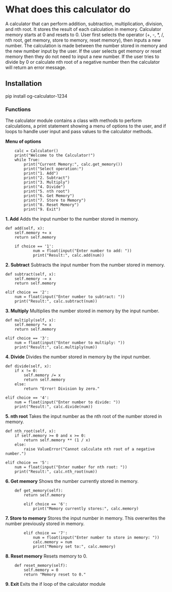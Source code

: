 # What does this calculator do
A calculator that can perform addition, subtraction, multiplication, division, and nth root. It stores the result of each calculation in memory. Calculator memory starts at 0 and resets to 0.
User first selects the operator (+, -, *, /, nth root, get memory, store to memory, reset memory), then inputs a new number. The calculation is made between the number stored in memory and the new number input by the user.
If the user selects get memory or reset memory then they do not need to input a new number.
If the user tries to divide by 0 or calculate nth root of a negative number then the calculator will return an error message.

## Installation
pip install og-calculator-1234

### Functions
The calculator module contains a class with methods to perform calculations, a print statement showing a menu of options to the user, and if loops to handle user input and pass values to the calculator methods.

**Menu of options**
```
    calc = Calculator()
    print("Welcome to the Calculator!")
    while True:
        print("Current Memory:", calc.get_memory())
        print("Select operation:")
        print("1. Add")
        print("2. Subtract")
        print("3. Multiply")
        print("4. Divide")
        print("5. nth root")
        print("6. Get Memory")
        print("7. Store to Memory")
        print("8. Reset Memory")
        print("9. Exit")
```

**1. Add**
Adds the input number to the number stored in memory.
```
def add(self, x):
    self.memory += x
    return self.memory
```
```
    if choice == '1':
            num = float(input("Enter number to add: "))
            print("Result:", calc.add(num))
```

**2. Subtract**
Subtracts the input number from the number stored in memory.
```
def subtract(self, x):
    self.memory -= x
    return self.memory
```
```
elif choice == '2':
    num = float(input("Enter number to subtract: "))
    print("Result:", calc.subtract(num))
```

**3. Multiply**
Multiplies the number stored in memory by the input number.
```
def multiply(self, x):
    self.memory *= x
    return self.memory
```
```
elif choice == '3':
    num = float(input("Enter number to multiply: "))
    print("Result:", calc.multiply(num))
```

**4. Divide**
Divides the number stored in memory by the input number.
```
def divide(self, x):
    if x != 0:
        self.memory /= x
        return self.memory
    else:
        return "Error! Division by zero."
```
```
elif choice == '4':
    num = float(input("Enter number to divide: "))
    print("Result:", calc.divide(num))
```

**5. nth root**
Takes the input number as the nth root of the number stored in memory.
```
def nth_root(self, x):
    if self.memory >= 0 and x >= 0:
        return self.memory ** (1 / x)
    else:
        raise ValueError("Cannot calculate nth root of a negative number.")
```
```
elif choice == '5':
    num = float(input("Enter number for nth root: "))
    print("Result:", calc.nth_root(num))
```

**6. Get memory**
Shows the number currently stored in memory.
```
    def get_memory(self):
        return self.memory
```
```
        elif choice == '6':
            print("Memory currently stores:", calc.memory)
```

**7. Store to memory**
Stores the input number in memory. This overwrites the number previously stored in memory.
```
        elif choice == '7':
            num = float(input("Enter number to store in memory: "))
            calc.memory = num
            print("Memory set to:", calc.memory)
```

**8. Reset memory**
Resets memory to 0.
```
    def reset_memory(self):
        self.memory = 0
        return "Memory reset to 0."
```

**9. Exit**
Exits the if loop of the calculator module